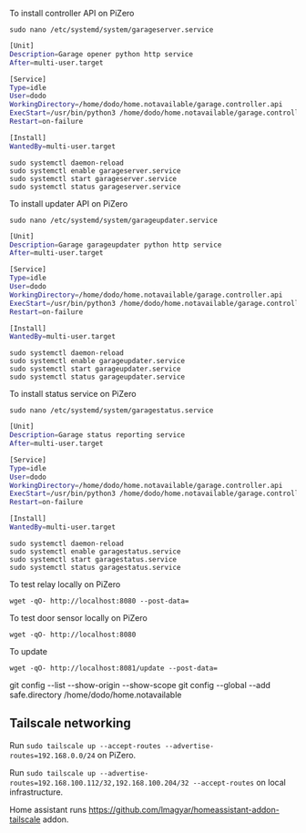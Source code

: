 To install controller API on PiZero
```
sudo nano /etc/systemd/system/garageserver.service
```

```sh
[Unit]
Description=Garage opener python http service
After=multi-user.target

[Service]
Type=idle
User=dodo
WorkingDirectory=/home/dodo/home.notavailable/garage.controller.api
ExecStart=/usr/bin/python3 /home/dodo/home.notavailable/garage.controller.api/controller.api.py
Restart=on-failure

[Install]
WantedBy=multi-user.target
```
```
sudo systemctl daemon-reload
sudo systemctl enable garageserver.service
sudo systemctl start garageserver.service
sudo systemctl status garageserver.service
```

To install updater API on PiZero
```
sudo nano /etc/systemd/system/garageupdater.service
```

```sh
[Unit]
Description=Garage garageupdater python http service
After=multi-user.target

[Service]
Type=idle
User=dodo
WorkingDirectory=/home/dodo/home.notavailable/garage.controller.api
ExecStart=/usr/bin/python3 /home/dodo/home.notavailable/garage.controller.api/updater.api.py
Restart=on-failure

[Install]
WantedBy=multi-user.target
```
```
sudo systemctl daemon-reload
sudo systemctl enable garageupdater.service
sudo systemctl start garageupdater.service
sudo systemctl status garageupdater.service
```


To install status service on PiZero
```
sudo nano /etc/systemd/system/garagestatus.service
```

```sh
[Unit]
Description=Garage status reporting service
After=multi-user.target

[Service]
Type=idle
User=dodo
WorkingDirectory=/home/dodo/home.notavailable/garage.controller.api
ExecStart=/usr/bin/python3 /home/dodo/home.notavailable/garage.controller.api/status.service.py
Restart=on-failure

[Install]
WantedBy=multi-user.target
```
```
sudo systemctl daemon-reload
sudo systemctl enable garagestatus.service
sudo systemctl start garagestatus.service
sudo systemctl status garagestatus.service
```


To test relay locally on PiZero
```
wget -qO- http://localhost:8080 --post-data=
```

To test door sensor locally on PiZero
```
wget -qO- http://localhost:8080
```


To update
```
wget -qO- http://localhost:8081/update --post-data=
```



git config --list --show-origin --show-scope
git config --global --add safe.directory /home/dodo/home.notavailable


## Tailscale networking

Run ``sudo tailscale up --accept-routes --advertise-routes=192.168.0.0/24`` on PiZero.

Run ``sudo tailscale up --advertise-routes=192.168.100.112/32,192.168.100.204/32 --accept-routes`` on local infrastructure.

Home assistant runs https://github.com/lmagyar/homeassistant-addon-tailscale addon.